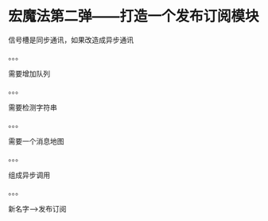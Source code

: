 # 宏魔法第二弹——打造一个发布订阅模块

信号槽是同步通讯，如果改造成异步通讯

。。。

需要增加队列

。。。

需要检测字符串

。。。

需要一个消息地图

。。。

组成异步调用

。。。

新名字——>发布订阅